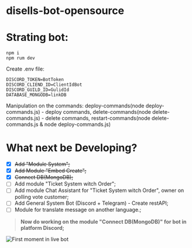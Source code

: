 # disells-bot-opensource


# Strating bot:
```
npm i
npm rum dev
```
Create .env file:
```
DISCORD_TOKEN=BotToken
DISCORD_CLIEND_ID=ClientIdBot
DISCORD_GUILD_ID=GulidId
DATABASE_MONGODB=linkDB
```

Manipulation on the commands:
deploy-commands(node deploy-commands.js) - deploy commands,
delete-commands(node delete-commands.js) - delete commands,
restart-commands(node delete-commands.js & node deploy-commands.js)

# What next be Developing?
- [x] ~~Add "Module System";~~
- [x] ~~Add Module "Embed Create";~~
- [x] ~~Connect DB(MongoDB);~~
- [ ] Add module "Ticket System witch Order";
- [ ] Add module Chat Assistant for "Ticket System witch Order", owner on polling vote customer;
- [ ] Add General System Bot (Discord + Telegram) - Create restAPI;
- [ ] Module for translate message on another language.;
> **Now do working on the module "Connect DB(MongoDB)" for bot in platform Discord;**

![First moment in live bot](https://ibb.co/wLnhTRD)

